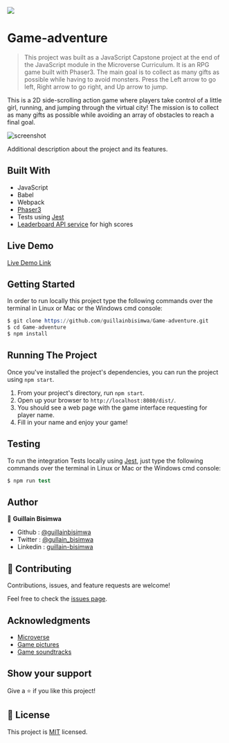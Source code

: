 ![](https://img.shields.io/badge/Microverse-blueviolet)

# Game-adventure

> This project was built as a JavaScript Capstone project at the end of the JavaScript module in the Microverse Curriculum. It is an RPG game built with Phaser3. The main goal is to collect as many gifts as possible while having to avoid monsters. Press the Left arrow to go left, Right arrow to go right, and Up arrow to jump.

This is a 2D side-scrolling action game where players take control of a little girl, running, and jumping through the virtual city! The mission is to collect as many gifts as possible while avoiding an array of obstacles to reach a final goal.

![screenshot](https://github.com/guillainbisimwa/Game-adventure/blob/design/src/img/game.gif)

Additional description about the project and its features.

## Built With

- JavaScript
- Babel
- Webpack
- [Phaser3](http://phaser.io/)
- Tests using [Jest](https://jestjs.io/)
- [Leaderboard API service](https://www.notion.so/Leaderboard-API-service-24c0c3c116974ac49488d4eb0267ade3) for high scores

## Live Demo

[Live Demo Link](http://gbisimwa.me/Game-adventure/)

## Getting Started

In order to run locally this project type the following commands over the terminal in Linux or Mac or the Windows cmd console:

```s
$ git clone https://github.com/guillainbisimwa/Game-adventure.git
$ cd Game-adventure
$ npm install

```

## Running The Project

Once you've installed the project's dependencies, you can run the project using `npm start`.

1. From your project's directory, run `npm start`.
2. Open up your browser to `http://localhost:8080/dist/`.
3. You should see a web page with the game interface requesting for player name.
4. Fill in your name and enjoy your game!

## Testing

To run the integration Tests locally using [Jest](https://jestjs.io/), just type the following commands over the terminal in Linux or Mac or the Windows cmd console:

```s
$ npm run test

```

## Author

👤 **Guillain Bisimwa**

- Github : [@guillainbisimwa](https://github.com/guillainbisimwa)
- Twitter : [@gullain_bisimwa](https://twitter.com/gullain_bisimwa)
- Linkedin : [guillain-bisimwa](https://www.linkedin.com/in/guillain-bisimwa-8a8b7a7b/)

## 🤝 Contributing

Contributions, issues, and feature requests are welcome!

Feel free to check the [issues page](https://github.com/guillainbisimwa/Game-adventure/issues).

## Acknowledgments

- [Microverse](https://www.microverse.org/)
- [Game pictures](https://craftpix.net/)
- [Game soundtracks](https://downloads.khinsider.com/)

## Show your support

Give a ⭐️ if you like this project!

## 📝 License

This project is [MIT](lic.url) licensed.
